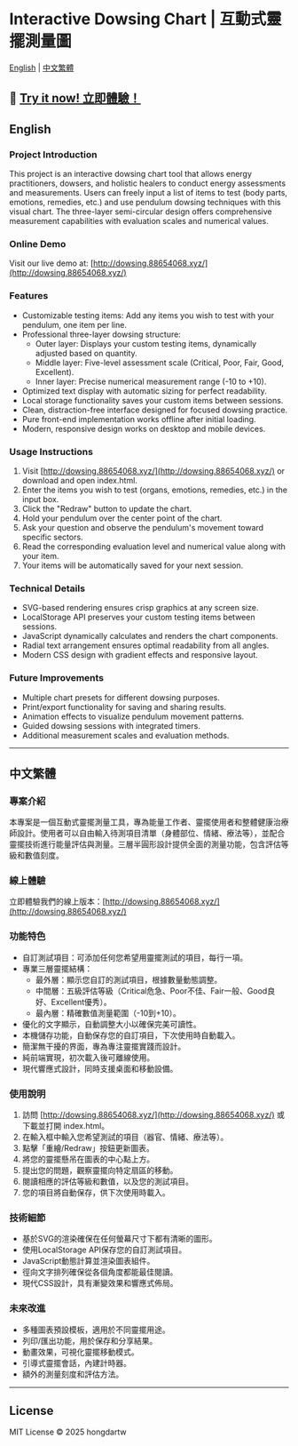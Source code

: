 # Interactive Dowsing Chart | 互動式靈擺測量圖

[English](#english) | [中文繁體](#中文繁體)

## 🔮 [Try it now! 立即體驗！](http://dowsing.88654068.xyz/)


<a name="english"></a>
## English

### Project Introduction
This project is an interactive dowsing chart tool that allows energy practitioners, dowsers, and holistic healers to conduct energy assessments and measurements. Users can freely input a list of items to test (body parts, emotions, remedies, etc.) and use pendulum dowsing techniques with this visual chart. The three-layer semi-circular design offers comprehensive measurement capabilities with evaluation scales and numerical values.

### Online Demo
Visit our live demo at: [http://dowsing.88654068.xyz/](http://dowsing.88654068.xyz/)

### Features
- Customizable testing items: Add any items you wish to test with your pendulum, one item per line.
- Professional three-layer dowsing structure:
  - Outer layer: Displays your custom testing items, dynamically adjusted based on quantity.
  - Middle layer: Five-level assessment scale (Critical, Poor, Fair, Good, Excellent).
  - Inner layer: Precise numerical measurement range (-10 to +10).
- Optimized text display with automatic sizing for perfect readability.
- Local storage functionality saves your custom items between sessions.
- Clean, distraction-free interface designed for focused dowsing practice.
- Pure front-end implementation works offline after initial loading.
- Modern, responsive design works on desktop and mobile devices.

### Usage Instructions
1. Visit [http://dowsing.88654068.xyz/](http://dowsing.88654068.xyz/) or download and open index.html.
2. Enter the items you wish to test (organs, emotions, remedies, etc.) in the input box.
3. Click the "Redraw" button to update the chart.
4. Hold your pendulum over the center point of the chart.
5. Ask your question and observe the pendulum's movement toward specific sectors.
6. Read the corresponding evaluation level and numerical value along with your item.
7. Your items will be automatically saved for your next session.

### Technical Details
- SVG-based rendering ensures crisp graphics at any screen size.
- LocalStorage API preserves your custom testing items between sessions.
- JavaScript dynamically calculates and renders the chart components.
- Radial text arrangement ensures optimal readability from all angles.
- Modern CSS design with gradient effects and responsive layout.

### Future Improvements
- Multiple chart presets for different dowsing purposes.
- Print/export functionality for saving and sharing results.
- Animation effects to visualize pendulum movement patterns.
- Guided dowsing sessions with integrated timers.
- Additional measurement scales and evaluation methods.

---

<a name="中文繁體"></a>
## 中文繁體

### 專案介紹
本專案是一個互動式靈擺測量工具，專為能量工作者、靈擺使用者和整體健康治療師設計。使用者可以自由輸入待測項目清單（身體部位、情緒、療法等），並配合靈擺技術進行能量評估與測量。三層半圓形設計提供全面的測量功能，包含評估等級和數值刻度。

### 線上體驗
立即體驗我們的線上版本：[http://dowsing.88654068.xyz/](http://dowsing.88654068.xyz/)

### 功能特色
- 自訂測試項目：可添加任何您希望用靈擺測試的項目，每行一項。
- 專業三層靈擺結構：
  - 最外層：顯示您自訂的測試項目，根據數量動態調整。
  - 中間層：五級評估等級（Critical危急、Poor不佳、Fair一般、Good良好、Excellent優秀）。
  - 最內層：精確數值測量範圍（-10到+10）。
- 優化的文字顯示，自動調整大小以確保完美可讀性。
- 本機儲存功能，自動保存您的自訂項目，下次使用時自動載入。
- 簡潔無干擾的界面，專為專注靈擺實踐而設計。
- 純前端實現，初次載入後可離線使用。
- 現代響應式設計，同時支援桌面和移動設備。

### 使用說明
1. 訪問 [http://dowsing.88654068.xyz/](http://dowsing.88654068.xyz/) 或下載並打開 index.html。
2. 在輸入框中輸入您希望測試的項目（器官、情緒、療法等）。
3. 點擊「重繪/Redraw」按鈕更新圖表。
4. 將您的靈擺懸吊在圖表的中心點上方。
5. 提出您的問題，觀察靈擺向特定扇區的移動。
6. 閱讀相應的評估等級和數值，以及您的測試項目。
7. 您的項目將自動保存，供下次使用時載入。

### 技術細節
- 基於SVG的渲染確保在任何螢幕尺寸下都有清晰的圖形。
- 使用LocalStorage API保存您的自訂測試項目。
- JavaScript動態計算並渲染圖表組件。
- 徑向文字排列確保從各個角度都能最佳閱讀。
- 現代CSS設計，具有漸變效果和響應式佈局。

### 未來改進
- 多種圖表預設模板，適用於不同靈擺用途。
- 列印/匯出功能，用於保存和分享結果。
- 動畫效果，可視化靈擺移動模式。
- 引導式靈擺會話，內建計時器。
- 額外的測量刻度和評估方法。

---

## License
MIT License © 2025 hongdartw
